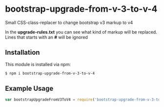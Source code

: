 # bootstrap-upgrade-from-v-3-to-v-4

Small CSS-class-replacer to change bootstrap v3 markup to v4

In the **upgrade-rules.txt** you can see what kind of markup will be replaced. Lines that starts with an **#** will 
be ignored

## Installation

This module is installed via npm:

``` bash
$ npm i bootstrap-upgrade-from-v-3-to-v-4
```

## Example Usage

``` js
var bootstrapUpgradeFromV3ToV4 = require('bootstrap-upgrade-from-v-3-to-v-4');
```
